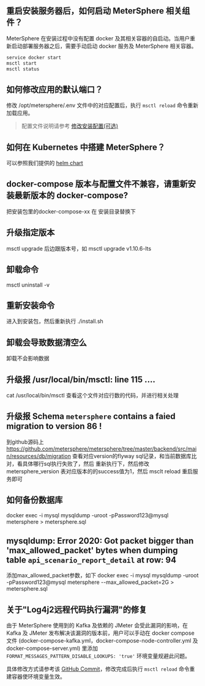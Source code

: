 ## 重启安装服务器后，如何启动 MeterSphere 相关组件？

MeterSphere 在安装过程中没有配置 docker 及其相关容器的自启动。当用户重新启动部署服务器之后，需要手动启动 docker 服务及 MeterSphere 相关容器。

```bash
service docker start
msctl start
msctl status
```

## 如何修改应用的默认端口？

修改 /opt/metersphere/.env 文件中的对应配置后，执行 `msctl reload` 命令重新加载应用。

> 配置文件说明请参考 [修改安装配置(可选)](/installation/offline_installation/#_4)

## 如何在 Kubernetes 中搭建 MeterSphere？

可以参照我们提供的 [helm chart](https://github.com/metersphere/helm-chart)


## docker-compose 版本与配置文件不兼容，请重新安装最新版本的 docker-compose?

把安装包里的docker-compose-xx 在 安装目录替换下

## 升级指定版本

msctl upgrade 后边跟版本号，如 msctl upgrade v1.10.6-lts

## 卸载命令

msctl uninstall -v 

## 重新安装命令

进入到安装包，然后重新执行 ./install.sh

## 卸载会导致数据清空么

卸载不会影响数据

## 升级报 /usr/local/bin/msctl: line 115 ....

cat /usr/local/bin/msctl 查看这个文件对应行数的代码，并进行相关处理

## 升级报 Schema `metersphere` contains a faied migration to version 86 !

到github源码上 https://github.com/metersphere/metersphere/tree/master/backend/src/main/resources/db/migration
查看对应version的flyway sql记录，和当前数据库比对，看具体哪行sql执行失败了，然后 重新执行下，然后修改metersphere_version
表对应版本的的success值为1，然后 msclt reload 重启服务即可

## 如何备份数据库

docker exec -i mysql mysqldump -uroot -pPassword123@mysql metersphere > metersphere.sql

## mysqldump: Error 2020: Got packet bigger than 'max_allowed_packet' bytes when dumping table `api_scenario_report_detail` at row: 94

添加max_allowed_packet参数，如下
docker exec -i mysql mysqldump -uroot -pPassword123@mysql metersphere --max_allowed_packet=2G > metersphere.sql

## 关于"Log4j2远程代码执行漏洞"的修复

由于 MeterSphere 使用到的 Kafka 及依赖的 JMeter 会受此漏洞的影响，在 Kafka 及 JMeter 发布解决该漏洞的版本前，用户可以手动在 docker compose 文件 (docker-compose-kafka.yml，docker-compose-node-controller.yml 及 docker-compose-server.yml) 里添加 `FORMAT_MESSAGES_PATTERN_DISABLE_LOOKUPS: 'true'` 环境变量规避此问题。

具体修改方式请参考该 [GitHub Commit](https://github.com/metersphere/installer/commit/36a60b09117d17735eeadc36af2dc9b5e67a54f7?diff=unified)，修改完成后执行 `msctl reload` 命令重建容器使环境变量生效。

